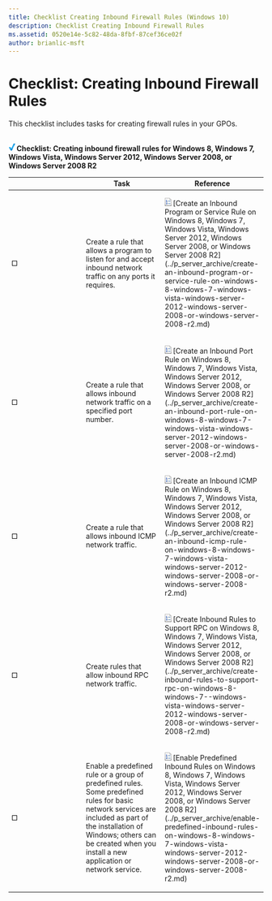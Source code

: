 ```yaml
---
title: Checklist Creating Inbound Firewall Rules (Windows 10)
description: Checklist Creating Inbound Firewall Rules
ms.assetid: 0520e14e-5c82-48da-8fbf-87cef36ce02f
author: brianlic-msft
---
```


# Checklist: Creating Inbound Firewall Rules


This checklist includes tasks for creating firewall rules in your GPOs.

## <a href="" id="bkmk-section1"></a>


![checklist](images/2b05dce3-938f-4168-9b8f-1f4398cbdb9b.gif)**Checklist: Creating inbound firewall rules for Windows 8, Windows 7, Windows Vista, Windows Server 2012, Windows Server 2008, or Windows Server 2008 R2**

<table>
<colgroup>
<col width="33%" />
<col width="33%" />
<col width="33%" />
</colgroup>
<thead>
<tr class="header">
<th></th>
<th>Task</th>
<th>Reference</th>
</tr>
</thead>
<tbody>
<tr class="odd">
<td><p><img src="images/wfas-icon-checkbox.gif" alt="_" /></p></td>
<td><p>Create a rule that allows a program to listen for and accept inbound network traffic on any ports it requires.</p></td>
<td><p><img src="images/15dd35b6-6cc6-421f-93f8-7109920e7144.gif" alt="Procedure topic" />[Create an Inbound Program or Service Rule on Windows 8, Windows 7, Windows Vista, Windows Server 2012, Windows Server 2008, or Windows Server 2008 R2](../p_server_archive/create-an-inbound-program-or-service-rule-on-windows-8-windows-7-windows-vista-windows-server-2012-windows-server-2008-or-windows-server-2008-r2.md)</p></td>
</tr>
<tr class="even">
<td><p><img src="images/wfas-icon-checkbox.gif" alt="_" /></p></td>
<td><p>Create a rule that allows inbound network traffic on a specified port number.</p></td>
<td><p><img src="images/15dd35b6-6cc6-421f-93f8-7109920e7144.gif" alt="Procedure topic" />[Create an Inbound Port Rule on Windows 8, Windows 7, Windows Vista, Windows Server 2012, Windows Server 2008, or Windows Server 2008 R2](../p_server_archive/create-an-inbound-port-rule-on-windows-8-windows-7-windows-vista-windows-server-2012-windows-server-2008-or-windows-server-2008-r2.md)</p></td>
</tr>
<tr class="odd">
<td><p><img src="images/wfas-icon-checkbox.gif" alt="_" /></p></td>
<td><p>Create a rule that allows inbound ICMP network traffic.</p></td>
<td><p><img src="images/15dd35b6-6cc6-421f-93f8-7109920e7144.gif" alt="Procedure topic" />[Create an Inbound ICMP Rule on Windows 8, Windows 7, Windows Vista, Windows Server 2012, Windows Server 2008, or Windows Server 2008 R2](../p_server_archive/create-an-inbound-icmp-rule-on-windows-8-windows-7-windows-vista-windows-server-2012-windows-server-2008-or-windows-server-2008-r2.md)</p></td>
</tr>
<tr class="even">
<td><p><img src="images/wfas-icon-checkbox.gif" alt="_" /></p></td>
<td><p>Create rules that allow inbound RPC network traffic.</p></td>
<td><p><img src="images/15dd35b6-6cc6-421f-93f8-7109920e7144.gif" alt="Procedure topic" />[Create Inbound Rules to Support RPC on Windows 8, Windows 7, Windows Vista, Windows Server 2012, Windows Server 2008, or Windows Server 2008 R2](../p_server_archive/create-inbound-rules-to-support-rpc-on-windows-8-windows-7--windows-vista-windows-server-2012-windows-server-2008-or-windows-server-2008-r2.md)</p></td>
</tr>
<tr class="odd">
<td><p><img src="images/wfas-icon-checkbox.gif" alt="_" /></p></td>
<td><p>Enable a predefined rule or a group of predefined rules. Some predefined rules for basic network services are included as part of the installation of Windows; others can be created when you install a new application or network service.</p></td>
<td><p><img src="images/15dd35b6-6cc6-421f-93f8-7109920e7144.gif" alt="Procedure topic" />[Enable Predefined Inbound Rules on Windows 8, Windows 7, Windows Vista, Windows Server 2012, Windows Server 2008, or Windows Server 2008 R2](../p_server_archive/enable-predefined-inbound-rules-on-windows-8-windows-7-windows-vista-windows-server-2012-windows-server-2008-or-windows-server-2008-r2.md)</p></td>
</tr>
</tbody>
</table>

 

 

 






